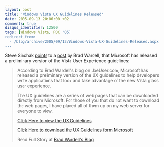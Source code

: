 ```yaml
---
layout: post
title: 'Windows Vista UX Guidelines Released'
date: 2005-09-13 20:06:00 +02
comments: true
disqus_identifier: 12500
tags: [Windows Vista, PDC '05]
redirect_from:
  - /blog/archive/2005/09/13/Windows-Vista-UX-Guidelines-Released.aspx
---
```


Steve Sinchak [points](http://www.tweaklh.com/article38744.aspx) to a [post](http://frogboy.joeuser.com/index.asp?c=1&aid=86257) by Brad Wardell, that Microsoft has released a preliminary version of the Vista User Experience guidelines:

> According to Brad Wardell's blog on JoeUser.com, Microsoft has released a preliminary version of the UX guidelines to help developers write applications that look and take advantage of the new Vista glass user experience.
>
> The UX guidelines are a series of web pages that can be downloaded directly from Microsoft. For those of you that do not want to download the web pages, I have placed all of them up on my web server for everyone to view.
>
> [Click Here to view the UX Guidelines](http://www.tweakvista.com/uxguide/)
>
> [Click Here to download the UX Guidelines form Microsoft](http://www.microsoft.com/downloads/info.aspx?na=90&p=&SrcDisplayLang=en&SrcCategoryId=&SrcFamilyId=fd380553-911e-4659-a085-4dd58ae4b9ae&u=http%3a%2f%2fdownload.microsoft.com%2fdownload%2fc%2f8%2f5%2fc85c9aba-d96b-4291-a034-d274cbe4b389%2fuxguide.exe)
>
> Read Full Story at [Brad Wardell's Blog](http://frogboy.joeuser.com/index.asp?c=1&aid=86257)

